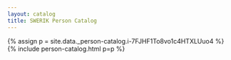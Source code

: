 ```yaml
---
layout: catalog
title: SWERIK Person Catalog
---
```

{% assign p = site.data._person-catalog.i-7FJHF1To8vo1c4HTXLUuo4 %}
{% include person-catalog.html p=p %}

